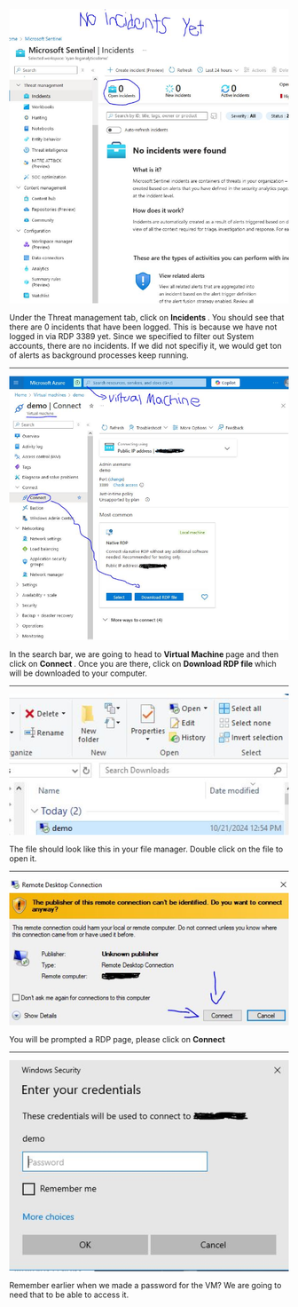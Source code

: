 <img src="/picturesv2/step17.JPG" width="600px" alt="no-incidents-yet">
<p>
  Under the Threat management tab, click on <b> Incidents </b>. You should see that there are 0 incidents that have been logged. This is because we have not logged in via RDP 3389 yet. Since we specified to filter out System accounts, there are no incidents. If we did not specifiy it, we would get ton of alerts as background processes keep running. 
</p>

<hr>

<img src="/picturesv2/step18.JPG" width="600px" alt="download-rdp-file">
<p>
  In the search bar, we are going to head to <b> Virtual Machine </b> page and then click on <b> Connect </b>. Once you are there, click on <b> Download RDP file </b> which will be downloaded to your computer. 
</p>

<hr>

<img src="/picturesv2/step19.JPG" width="600px" alt="double-click-on-file">
<p>
  The file should look like this in your file manager. Double click on the file to open it. 
</p>

<hr>

<img src="/picturesv2/step20.JPG" width="600px" alt="click-on-connect">
<p>
  You will be prompted a RDP page, please click on <b> Connect </b>
</p>

<hr>

<img src="/picturesv2/step21.JPG" width="600px" alt="your-password">
<p>
  Remember earlier when we made a password for the VM? We are going to need that to be able to access it.
</p>

